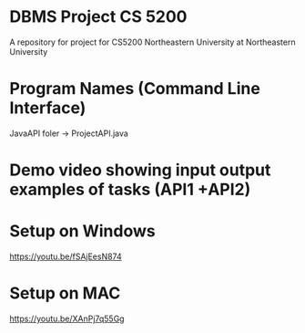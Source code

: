# DBMS Project CS 5200
A repository for project for CS5200 Northeastern University at Northeastern University


# Program Names (Command Line Interface)

JavaAPI foler -> ProjectAPI.java


# Demo video showing input output examples of tasks (API1 +API2)



# Setup on Windows

https://youtu.be/fSAjEesN874


# Setup on MAC

https://youtu.be/XAnPj7q55Gg
